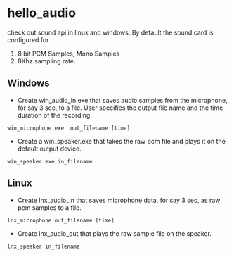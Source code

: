 # hello_audio
check out sound api in linux and windows.
By default the sound card is configured for
1. 8 bit PCM Samples, Mono Samples
2. 8Khz sampling rate.

## Windows
* Create win_audio_in.exe that saves audio samples from the microphone, for say 3 sec, to a file.
User specifies the output file name and the time duration of the recording.
```
win_microphone.exe  out_filename [time]
```

* Create a win_speaker.exe that takes the raw pcm file and plays it on the default output device.
```
win_speaker.exe in_filename
```

## Linux
* Create lnx_audio_in that saves microphone data, for say 3 sec, as raw pcm samples to a file.
```
lnx_microphone out_filename [time]
```

* Create lnx_audio_out that plays the raw sample file on the speaker.
```
lnx_speaker in_filename
```
